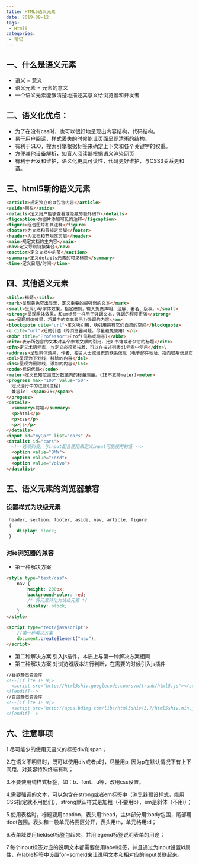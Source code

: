```yaml
---
title: HTML5语义元素
date: 2019-09-12
tags:
 - Html5
categories:
 - 笔记
---
```


## 一、什么是语义元素

- 语义 = 意义
- 语义元素 = 元素的意义
- 一个语义元素能够清楚地描述其意义给浏览器和开发者

##  二、语义化优点：

- 为了在没有css时，也可以很好地呈现出内容结构，代码结构。
- 易于用户阅读，样式丢失的时候能让页面呈现清晰的结构。
- 有利于SEO，搜索引擎根据标签来确定上下文和各个关键字的权重。
- 方便其他设备解析，如盲人阅读器根据语义渲染网页
- 有利于开发和维护，语义化更具可读性，代码更好维护，与CSS3关系更和谐。

## 三、html5新的语义元素

``` html
<article>规定独立的自包含内容</article>
<aside>侧栏</aside>
<details>定义用户能够查看或隐藏的额外细节</details>
<figcaption>为图片添加可见的注释</figcaption>
<figure>组合图片和其注释</figure>
<footer>为文档和节规定页脚</footer>
<header>为文档和节规定页眉</header>
<main>规定文档的主内容</main>
<nav>定义导航链接集合</nav>
<section>定义文档中的节</section>
<summary>定义details元素的可见标题</summary>
<time>定义日期/时间</time>
```
## 四、其他语义元素
```html
<title>标题</title>
<mark>呈现黄色突出显示，定义重要的或强调的文本</mark>
<small>呈现小号字体效果，指定细则，输入免责声明、注解、署名、版权。</small>
<strong>呈现粗体效果，和em标签一样用于强调文本，强调的程度更强</strong>
<em>呈现斜体效果，将其中的文本表示为强调的内容</em>
<blockquote cite="url">定义块引用，块引用拥有它们自己的空间</blockquote>
<q cite="url">短的引述（跨浏览器问题，尽量避免使用）</q>
<abbr title="Professor">Prof(简称或缩写)</abbr>
<cite>表示所包含的文本对某个参考文献的引用，比如书籍或者杂志的标题</cite>
<dfn>定义术语元素，与定义必须紧挨着，可以在描述列表dl元素中使用</dfn>\
<address>呈现斜体效果，作者、相关人士或组织的联系信息（电子邮件地址、指向联系信息页的链接）</address>
<del>呈现为下划线，移除的内容</del>
<ins>呈现为删除线，添加的内容</ins>
<code>标记代码</code>
<meter>定义已知范围或分数值内的标量测量。(IE不支持meter)<meter>
<progress max="100" value="50">
  定义运行中的进度(进程)
  兼容ie: <span>76</span>% 
</progess>
<details>
  <summary>前端</summary>
  <p>html</p>
  <p>css</p>
  <p>js</p>
</details>
<input id="myCar" list="cars" />
<datalist id="cars">
  <!--选项列表，与input配合使用来定义input可能使用的值 -->
  <option value="BMW">
  <option value="Ford">
  <option value="Volvo">
</datalist>
```

## 五、语义元素的浏览器兼容

### 设置样式为块级元素
```css
 header, section, footer, aside, nav, article, figure
 { 
 	display: block; 
 } 
```
### 对ie浏览器的兼容
- 第一种解决方案
```html
<style type="text/css">
	nav {
		height: 200px;
		background-color: red;
		/* 将元素转化为块级元素 */
		display: block;
	}
</style>

<script type="text/javascript">
	//第一种解决方案
	document.createElement("nav");
</script>
```
- 第二种解决方案
引入js插件，本质上与第一种解决方案相同
- 第三种解决方案
对浏览器版本进行判断，在需要的时候引入js插件

```html
//谷歌静态资源库
<!--[if lte IE 9]>
  <script src="http://html5shiv.googlecode.com/svn/trunk/html5.js"></script>
<![endif]-->
//百度静态资源库
<!--[if lte IE 9]>
  <script src="http://apps.bdimg.com/libs/html5shiv/3.7/html5shiv.min.js"></script>
<![endif]-->
```

## 六、注意事项
1.尽可能少的使用无语义的标签div和span；

2.在语义不明显时，既可以使用div或者p时，尽量用p, 因为p在默认情况下有上下间距，对兼容特殊终端有利；

3.不要使用纯样式标签，如：b、font、u等，改用css设置。

4.需要强调的文本，可以包含在strong或者em标签中（浏览器预设样式，能用CSS指定就不用他们），strong默认样式是加粗（不要用b），em是斜体（不用i）；

5.使用表格时，标题要用caption，表头用thead，主体部分用tbody包围，尾部用tfoot包围。表头和一般单元格要区分开，表头用th，单元格用td；

6.表单域要用fieldset标签包起来，并用legend标签说明表单的用途；

7.每个input标签对应的说明文本都需要使用label标签，并且通过为input设置id属性，在lable标签中设置for=someld来让说明文本和相对应的input关联起来。
